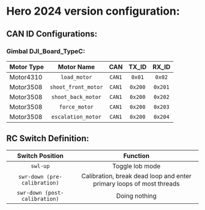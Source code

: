 # Hero 2024 version configuration:

## CAN ID Configurations:

### Gimbal DJI_Board_TypeC:



| Motor Type |     Motor Name      |  CAN   |  TX_ID  |  RX_ID  |
|------------|:-------------------:|:------:|:-------:|:-------:|
| Motor4310  |    `load_motor`     | `CAN1` | `0x01`  | `0x02`  |
| Motor3508  | `shoot_front_motor` | `CAN1` | `0x200` | `0x201` |
| Motor3508  | `shoot_back_motor`  | `CAN1` | `0x200` | `0x202` |
| Motor3508  |    `force_motor`    | `CAN1` | `0x200` | `0x203` |
| Motor3508  | `escalation_motor`  | `CAN1` | `0x200` | `0x204` |

## RC Switch Definition:

|        Switch Position        |                               Function                               |
|:-----------------------------:|:--------------------------------------------------------------------:|
|           `swl-up`            |                           Toggle lob mode                            |
| `swr-down (pre-calibration)`  | Calibration, break dead loop and enter primary loops of most threads |
| `swr-down (post-calibration)` |                            Doing nothing                             |


